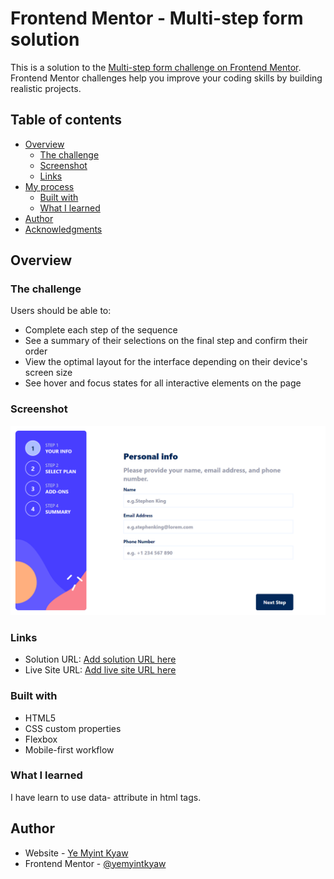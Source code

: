 # Frontend Mentor - Multi-step form solution

This is a solution to the [Multi-step form challenge on Frontend Mentor](https://www.frontendmentor.io/challenges/multistep-form-YVAnSdqQBJ). Frontend Mentor challenges help you improve your coding skills by building realistic projects.

## Table of contents

- [Overview](#overview)
  - [The challenge](#the-challenge)
  - [Screenshot](#screenshot)
  - [Links](#links)
- [My process](#my-process)
  - [Built with](#built-with)
  - [What I learned](#what-i-learned)
- [Author](#author)
- [Acknowledgments](#acknowledgments)

## Overview

### The challenge

Users should be able to:

- Complete each step of the sequence
- See a summary of their selections on the final step and confirm their order
- View the optimal layout for the interface depending on their device's screen size
- See hover and focus states for all interactive elements on the page

### Screenshot

![](./multi_step_form.png)

### Links

- Solution URL: [Add solution URL here](https://github.com/YairMyintKyaw/multi-step-form-main)
- Live Site URL: [Add live site URL here](https://your-live-site-url.comhttps://yairmyintkyaw.github.io/multi-step-form-main/)

### Built with

- HTML5
- CSS custom properties
- Flexbox
- Mobile-first workflow

### What I learned

I have learn to use data- attribute in html tags.

## Author

- Website - [Ye Myint Kyaw](https://github.com/YairMyintKyaw)
- Frontend Mentor - [@yemyintkyaw](https://www.frontendmentor.io/profile/YzzzK)
